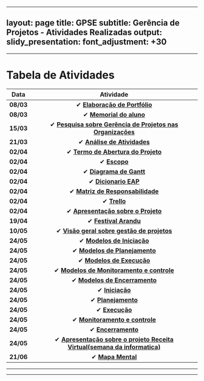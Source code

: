 
---
layout: page
title: GPSE
subtitle: Gerência de Projetos - Atividades Realizadas
output:
  slidy_presentation:
    font_adjustment: +30
---
---

# Tabela de Atividades

| **Data**    | **Atividade**      |
| ------- |:--------------------------------------------------------------------------------------------:| 
| **08/03**   | ✔ **[Elaboração de Portfólio](https://giovannafantacini.github.io/giovannafantacini.io/)**|
| **08/03**   | ✔ **[Memorial do aluno](https://giovannafantacini.github.io/giovannafantacini.io/aboutme/)**|
| **15/03**   | ✔ **[Pesquisa sobre Gerência de Projetos nas Organizações](Atividades/GerenciaDeProjetosNasOrganizacoes.pdf)**|
| **21/03**   | ✔ **[Análise de Atividades](https://docs.google.com/document/d/1yDdJYi9S2DZUyQqpYGj-MNudp2g0dJPexBqdY3H-KAQ/edit?usp=sharing)**|
| **02/04**   | ✔ **[Termo de Abertura do Projeto](https://docs.google.com/document/d/1aR19AwLN2EVn_R-2uPGIaljOCh7MsvgiiA6d93_lHnU/edit?usp=sharing)**|
| **02/04**   | ✔ **[Escopo](https://docs.google.com/document/d/1ktoJXDZPh0qREMrnHch-rXsOS0G8CEyvLQF9mO0HrLs/edit?usp=sharing)**|
| **02/04**   | ✔ **[Diagrama de Gantt](https://docs.google.com/spreadsheets/d/1KdBNrJeSerPNAUN9_EOkNh_04BfhLp7mWcpIrWtWh4U/edit?usp=sharing)**|
| **02/04**   | ✔ **[Dicionario EAP](https://docs.google.com/document/d/12TvCQ-k6KBFQ2FQu9Mc-sEa04WdTr0hntIileFiFmS8/edit?usp=sharing)**|
| **02/04**   | ✔ **[Matriz de Responsabilidade](https://docs.google.com/document/d/1QEzKJuVQ_O3DDfMyseGWUBDp-vjy89Ob_hoEaRDJ-UY/edit?usp=sharing)**|
| **02/04**   | ✔ **[Trello](https://trello.com/invite/b/M8nQWNKk/5cc2fcf0dce2b90e5d506f50a493a3c3/gestaoreceitavirtual)**|
| **02/04**   | ✔ **[Apresentação sobre o Projeto](https://docs.google.com/presentation/d/1ylKlqRKSMAPuR_SLqZEHEDsZDup4J3Wh7TKkau1YnYw/edit?usp=sharing)**|
| **19/04**   | ✔ **[Festival Arandu](Atividades/FestivalArandu.pdf)**|
| **10/05**   | ✔ **[Visão geral sobre gestão de projetos](https://docs.google.com/document/d/1A6xnlqs5VpcULhhDglc4IQznDETKKCqJj4FHNeREG58/edit?usp=sharing)**|
| **24/05**   | ✔ **[Modelos de Iniciação](https://drive.google.com/drive/folders/1E6DuqX6NF3AubBv8_WOLz_AFTlOEbdKd?usp=sharing)**|
| **24/05**   | ✔ **[Modelos de Planejamento](https://drive.google.com/drive/folders/1fwUTTVLweUp0mnsYEUjyddGUTvovlVI_?usp=sharing)**|
| **24/05**   | ✔ **[Modelos de Execução](https://drive.google.com/drive/folders/1qII947WfplQI3_YWeWHTcSkdvVokOHMF?usp=sharing)**|
| **24/05**   | ✔ **[Modelos de Monitoramento e controle](https://drive.google.com/drive/folders/14idV8EyHeOUzUk1E-FwA618MK0aDhBkb?usp=sharing)**|
| **24/05**   | ✔ **[Modelos de Encerramento](https://drive.google.com/drive/folders/1DD10EVU8CuwGLJ2j8NE9mO3VKH-VNgSx?usp=sharing)**|
| **24/05**   | ✔ **[Iniciação](https://drive.google.com/drive/folders/1kItLloMvaYvI1LeY96YHpcXaSFs2Yfwq?usp=sharing)**|
| **24/05**   | ✔ **[Planejamento](https://drive.google.com/drive/folders/1mRFYX9eOGijzYldQD5yrFs9dunhiGwCw?usp=sharing)**|
| **24/05**   | ✔ **[Execução](https://drive.google.com/drive/folders/1YHJnuTA_dpH_64dffQ19WGLXCtiLALZ6?usp=sharing)**|
| **24/05**   | ✔ **[Monitoramento e controle](https://drive.google.com/drive/folders/13IQLtBypV4jGlHKCbfMfGvKIeWg0SEpI?usp=sharing)**|
| **24/05**   | ✔ **[Encerramento](https://drive.google.com/drive/folders/1UvNwZQEN72N1tcSs1ObUfPxhWj4dprAp?usp=sharing)**|
| **24/05**   | ✔ **[Apresentação sobre o projeto Receita Virtual(semana da informatica)](https://drive.google.com/drive/folders/1mmxTfadAaMOsdANNipppOd-DcQP4-mzk?usp=sharing)**|
| **21/06**   | ✔ **[Mapa Mental](Atividades/MapaMentalGerencia.png)**|
---


---


